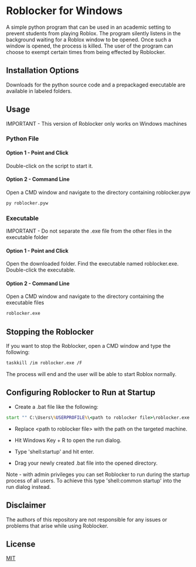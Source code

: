 # Roblocker for Windows
 A simple python program that can be used in an academic setting to prevent students from playing Roblox.  The program silently listens in the background waiting for a Roblox window to be opened.  Once such a window is opened, the process is killed.  The user of the program can choose to exempt certain times from being effected by Roblocker.
 
 ## Installation Options
 Downloads for the python source code and a prepackaged executable are available in labeled folders.  
 ## Usage
 
 IMPORTANT - This version of Roblocker only works on Windows machines
 
 ### Python File
 
 #### Option 1 - Point and Click
 Double-click on the script to start it.
 
 #### Option 2 - Command Line
 Open a CMD window and navigate to the directory containing roblocker.pyw
 
 ```bash
 py roblocker.pyw
 ```
 
 ### Executable
 
 IMPORTANT - Do not separate the .exe file from the other files in the executable folder
 
 #### Option 1 - Point and Click
 Open the downloaded folder. Find the executable named roblocker.exe.  Double-click the executable.
 
 #### Option 2 - Command Line
Open a CMD window and navigate to the directory containing the executable files

```bash
roblocker.exe
```

## Stopping the Roblocker
If you want to stop the Roblocker, open a CMD window and type the following:

```bash
taskkill /im roblocker.exe /F
```

The process will end and the user will be able to start Roblox normally.

## Configuring Roblocker to Run at Startup
* Create a .bat file like the following:

```bat
start "" C:\Users\%USERPROFILE%\<path to roblocker file>\roblocker.exe
```

* Replace &lt;path to roblocker file&gt; with the path on the targeted machine.
    
* Hit Windows Key + R to open the run dialog.
* Type 'shell:startup' and hit enter.
* Drag your newly created .bat file into the opened directory.

Note - with admin privileges you can set Roblocker to run during the startup process of all users.  To achieve this type 'shell:common startup' into the run dialog instead.

## Disclaimer
The authors of this repository are not responsible for any issues or problems that arise while using Roblocker.
 
## License
[MIT](https://choosealicense.com/licenses/mit/)
